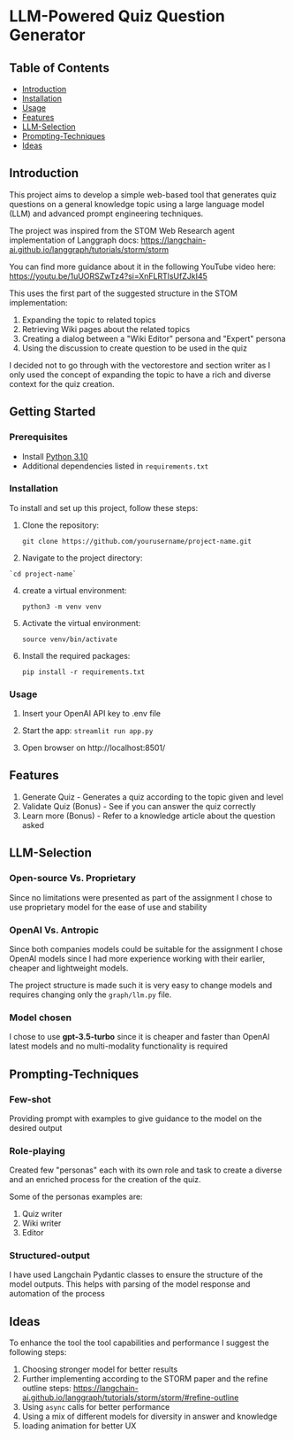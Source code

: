 

# LLM-Powered Quiz Question Generator

## Table of Contents

- [Introduction](#introduction)
- [Installation](#installation)
- [Usage](#usage)
- [Features](#features)
- [LLM-Selection](#llm-selection)
- [Prompting-Techniques](#prompting-techniques)
- [Ideas](#ideas)

## Introduction

This project aims to develop a simple web-based tool that generates quiz questions on a general knowledge topic using a large language model (LLM) and advanced prompt engineering techniques.

The project was inspired from the STOM Web Research agent implementation of Langgraph docs:
https://langchain-ai.github.io/langgraph/tutorials/storm/storm

You can find more guidance about it in the following YouTube video here:
https://youtu.be/1uUORSZwTz4?si=XnFLRTlsUfZJkI45

This uses the first part of the suggested structure in the STOM implementation:
1. Expanding the topic to related topics
2. Retrieving Wiki pages about the related topics
3. Creating a dialog between a "Wiki Editor" persona and "Expert" persona
4. Using the discussion to create question to be used in the quiz

I decided not to go through with the vectorestore and section writer as I only used the concept of expanding the topic to have a rich and diverse context for the quiz creation.


## Getting Started

### Prerequisites

-   Install [Python 3.10](https://www.python.org/downloads/)
-   Additional dependencies listed in `requirements.txt`

### Installation

To install and set up this project, follow these steps:

1. Clone the repository:

   `git clone https://github.com/yourusername/project-name.git`
	
2.   Navigate to the project directory:
	
	`cd project-name`

4. create a virtual environment:

	`python3 -m venv venv`

5. Activate the virtual environment:

	`source venv/bin/activate`
    
6.  Install the required packages:
    
	`pip install -r requirements.txt`

### Usage
1. Insert your OpenAI API key to .env file

2. Start the app:
	`streamlit run app.py`

3. Open browser on http://localhost:8501/

## Features
1. Generate Quiz - Generates a quiz according to the topic given and level
2. Validate Quiz (Bonus) - See if you can answer the quiz correctly
3. Learn more (Bonus) - Refer to a knowledge article about the question asked

## LLM-Selection

### Open-source Vs. Proprietary

Since no limitations were presented as part of the assignment I chose to use
proprietary model for the ease of use and stability

### OpenAI Vs. Antropic

Since both companies models could be suitable for the assignment I chose OpenAI models since
I had more experience working with their earlier, cheaper and lightweight models.

The project structure is made such it is very easy to change models and requires changing only the `graph/llm.py` file.

### Model chosen

I chose to use **gpt-3.5-turbo** since it is cheaper and faster than OpenAI latest models and no multi-modality functionality is required

## Prompting-Techniques

### Few-shot
Providing prompt with examples to give guidance to the model on the desired output

### Role-playing

Created few "personas" each with its own role and task to create a diverse and an enriched process for the creation of the quiz.

Some of the personas examples are:

1. Quiz writer
2. Wiki writer
3. Editor

### Structured-output

I have used Langchain Pydantic classes to ensure the structure of the model outputs.
This helps with parsing of the model response and automation of the process


## Ideas

To enhance the tool the tool capabilities and performance I suggest the following steps:

1. Choosing stronger model for better results
2. Further implementing according to the STORM paper and the refine outline steps:
	https://langchain-ai.github.io/langgraph/tutorials/storm/storm/#refine-outline
3. Using `async` calls for better performance
4. Using a mix of different models for diversity in answer and knowledge
5. loading animation for better UX